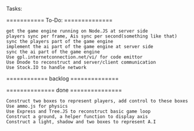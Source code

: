 Tasks:

=========== To-Do:  ==============

	get the game engine running on Node.JS at server side
	players sync per frame, Ais sync per second(something like that)
	sync the players part of the game engine
	implement the ai part of the game engine at server side
	sync the ai part of the game engine
	Use gpl.internetconnection.net/vi/ for code emittor 
	Use Dnode to reconstruct and server/client communication
	Use Stock.IO to handle network

============ backlog ==============
	

============== done ===============

	Construct two boxes to represent players, add control to these boxes
	Use ammo.js for physics
	Use Express and Tree.JS to reconstruct basic game loop
	Construct a ground, a helper function to display axis
	Construct a light, shadow and two boxes to represent A.I 

